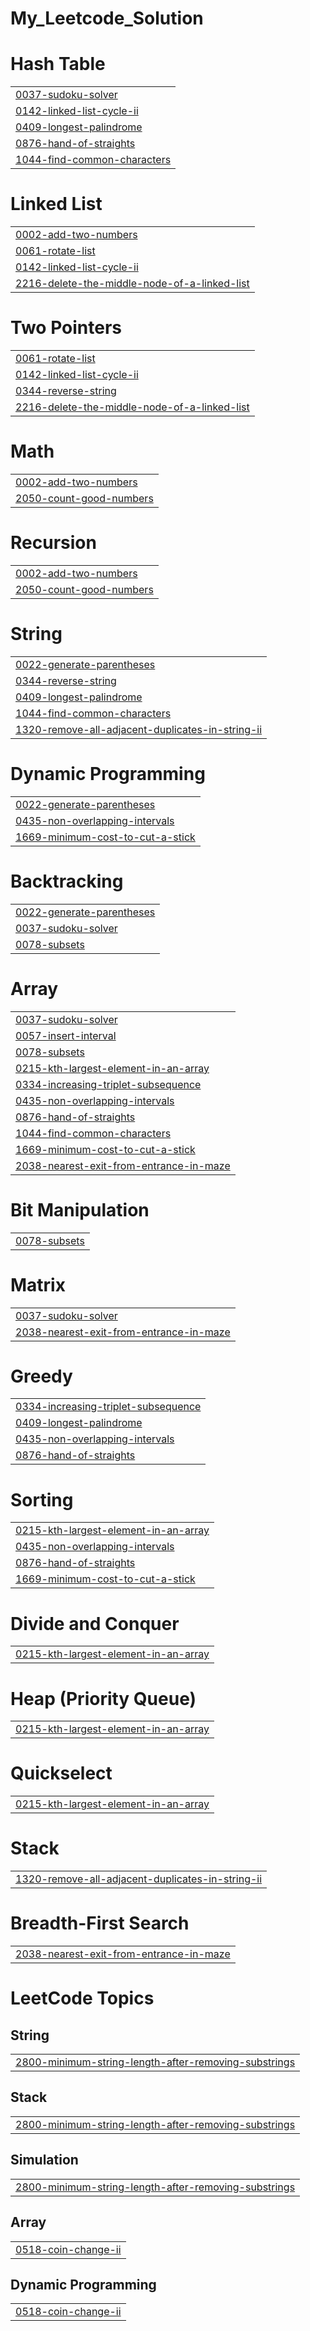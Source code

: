 # My_Leetcode_Solution


# Hash Table
|  |
| ------- |
| [0037-sudoku-solver](https://github.com/Mayuri13/My_Leetcode_Solution/tree/master/0037-sudoku-solver) |
| [0142-linked-list-cycle-ii](https://github.com/Mayuri13/My_Leetcode_Solution/tree/master/0142-linked-list-cycle-ii) |
| [0409-longest-palindrome](https://github.com/Mayuri13/My_Leetcode_Solution/tree/master/0409-longest-palindrome) |
| [0876-hand-of-straights](https://github.com/Mayuri13/My_Leetcode_Solution/tree/master/0876-hand-of-straights) |
| [1044-find-common-characters](https://github.com/Mayuri13/My_Leetcode_Solution/tree/master/1044-find-common-characters) |
# Linked List
|  |
| ------- |
| [0002-add-two-numbers](https://github.com/Mayuri13/My_Leetcode_Solution/tree/master/0002-add-two-numbers) |
| [0061-rotate-list](https://github.com/Mayuri13/My_Leetcode_Solution/tree/master/0061-rotate-list) |
| [0142-linked-list-cycle-ii](https://github.com/Mayuri13/My_Leetcode_Solution/tree/master/0142-linked-list-cycle-ii) |
| [2216-delete-the-middle-node-of-a-linked-list](https://github.com/Mayuri13/My_Leetcode_Solution/tree/master/2216-delete-the-middle-node-of-a-linked-list) |
# Two Pointers
|  |
| ------- |
| [0061-rotate-list](https://github.com/Mayuri13/My_Leetcode_Solution/tree/master/0061-rotate-list) |
| [0142-linked-list-cycle-ii](https://github.com/Mayuri13/My_Leetcode_Solution/tree/master/0142-linked-list-cycle-ii) |
| [0344-reverse-string](https://github.com/Mayuri13/My_Leetcode_Solution/tree/master/0344-reverse-string) |
| [2216-delete-the-middle-node-of-a-linked-list](https://github.com/Mayuri13/My_Leetcode_Solution/tree/master/2216-delete-the-middle-node-of-a-linked-list) |
# Math
|  |
| ------- |
| [0002-add-two-numbers](https://github.com/Mayuri13/My_Leetcode_Solution/tree/master/0002-add-two-numbers) |
| [2050-count-good-numbers](https://github.com/Mayuri13/My_Leetcode_Solution/tree/master/2050-count-good-numbers) |
# Recursion
|  |
| ------- |
| [0002-add-two-numbers](https://github.com/Mayuri13/My_Leetcode_Solution/tree/master/0002-add-two-numbers) |
| [2050-count-good-numbers](https://github.com/Mayuri13/My_Leetcode_Solution/tree/master/2050-count-good-numbers) |
# String
|  |
| ------- |
| [0022-generate-parentheses](https://github.com/Mayuri13/My_Leetcode_Solution/tree/master/0022-generate-parentheses) |
| [0344-reverse-string](https://github.com/Mayuri13/My_Leetcode_Solution/tree/master/0344-reverse-string) |
| [0409-longest-palindrome](https://github.com/Mayuri13/My_Leetcode_Solution/tree/master/0409-longest-palindrome) |
| [1044-find-common-characters](https://github.com/Mayuri13/My_Leetcode_Solution/tree/master/1044-find-common-characters) |
| [1320-remove-all-adjacent-duplicates-in-string-ii](https://github.com/Mayuri13/My_Leetcode_Solution/tree/master/1320-remove-all-adjacent-duplicates-in-string-ii) |
# Dynamic Programming
|  |
| ------- |
| [0022-generate-parentheses](https://github.com/Mayuri13/My_Leetcode_Solution/tree/master/0022-generate-parentheses) |
| [0435-non-overlapping-intervals](https://github.com/Mayuri13/My_Leetcode_Solution/tree/master/0435-non-overlapping-intervals) |
| [1669-minimum-cost-to-cut-a-stick](https://github.com/Mayuri13/My_Leetcode_Solution/tree/master/1669-minimum-cost-to-cut-a-stick) |
# Backtracking
|  |
| ------- |
| [0022-generate-parentheses](https://github.com/Mayuri13/My_Leetcode_Solution/tree/master/0022-generate-parentheses) |
| [0037-sudoku-solver](https://github.com/Mayuri13/My_Leetcode_Solution/tree/master/0037-sudoku-solver) |
| [0078-subsets](https://github.com/Mayuri13/My_Leetcode_Solution/tree/master/0078-subsets) |
# Array
|  |
| ------- |
| [0037-sudoku-solver](https://github.com/Mayuri13/My_Leetcode_Solution/tree/master/0037-sudoku-solver) |
| [0057-insert-interval](https://github.com/Mayuri13/My_Leetcode_Solution/tree/master/0057-insert-interval) |
| [0078-subsets](https://github.com/Mayuri13/My_Leetcode_Solution/tree/master/0078-subsets) |
| [0215-kth-largest-element-in-an-array](https://github.com/Mayuri13/My_Leetcode_Solution/tree/master/0215-kth-largest-element-in-an-array) |
| [0334-increasing-triplet-subsequence](https://github.com/Mayuri13/My_Leetcode_Solution/tree/master/0334-increasing-triplet-subsequence) |
| [0435-non-overlapping-intervals](https://github.com/Mayuri13/My_Leetcode_Solution/tree/master/0435-non-overlapping-intervals) |
| [0876-hand-of-straights](https://github.com/Mayuri13/My_Leetcode_Solution/tree/master/0876-hand-of-straights) |
| [1044-find-common-characters](https://github.com/Mayuri13/My_Leetcode_Solution/tree/master/1044-find-common-characters) |
| [1669-minimum-cost-to-cut-a-stick](https://github.com/Mayuri13/My_Leetcode_Solution/tree/master/1669-minimum-cost-to-cut-a-stick) |
| [2038-nearest-exit-from-entrance-in-maze](https://github.com/Mayuri13/My_Leetcode_Solution/tree/master/2038-nearest-exit-from-entrance-in-maze) |
# Bit Manipulation
|  |
| ------- |
| [0078-subsets](https://github.com/Mayuri13/My_Leetcode_Solution/tree/master/0078-subsets) |
# Matrix
|  |
| ------- |
| [0037-sudoku-solver](https://github.com/Mayuri13/My_Leetcode_Solution/tree/master/0037-sudoku-solver) |
| [2038-nearest-exit-from-entrance-in-maze](https://github.com/Mayuri13/My_Leetcode_Solution/tree/master/2038-nearest-exit-from-entrance-in-maze) |
# Greedy
|  |
| ------- |
| [0334-increasing-triplet-subsequence](https://github.com/Mayuri13/My_Leetcode_Solution/tree/master/0334-increasing-triplet-subsequence) |
| [0409-longest-palindrome](https://github.com/Mayuri13/My_Leetcode_Solution/tree/master/0409-longest-palindrome) |
| [0435-non-overlapping-intervals](https://github.com/Mayuri13/My_Leetcode_Solution/tree/master/0435-non-overlapping-intervals) |
| [0876-hand-of-straights](https://github.com/Mayuri13/My_Leetcode_Solution/tree/master/0876-hand-of-straights) |
# Sorting
|  |
| ------- |
| [0215-kth-largest-element-in-an-array](https://github.com/Mayuri13/My_Leetcode_Solution/tree/master/0215-kth-largest-element-in-an-array) |
| [0435-non-overlapping-intervals](https://github.com/Mayuri13/My_Leetcode_Solution/tree/master/0435-non-overlapping-intervals) |
| [0876-hand-of-straights](https://github.com/Mayuri13/My_Leetcode_Solution/tree/master/0876-hand-of-straights) |
| [1669-minimum-cost-to-cut-a-stick](https://github.com/Mayuri13/My_Leetcode_Solution/tree/master/1669-minimum-cost-to-cut-a-stick) |
# Divide and Conquer
|  |
| ------- |
| [0215-kth-largest-element-in-an-array](https://github.com/Mayuri13/My_Leetcode_Solution/tree/master/0215-kth-largest-element-in-an-array) |
# Heap (Priority Queue)
|  |
| ------- |
| [0215-kth-largest-element-in-an-array](https://github.com/Mayuri13/My_Leetcode_Solution/tree/master/0215-kth-largest-element-in-an-array) |
# Quickselect
|  |
| ------- |
| [0215-kth-largest-element-in-an-array](https://github.com/Mayuri13/My_Leetcode_Solution/tree/master/0215-kth-largest-element-in-an-array) |
# Stack
|  |
| ------- |
| [1320-remove-all-adjacent-duplicates-in-string-ii](https://github.com/Mayuri13/My_Leetcode_Solution/tree/master/1320-remove-all-adjacent-duplicates-in-string-ii) |
# Breadth-First Search
|  |
| ------- |
| [2038-nearest-exit-from-entrance-in-maze](https://github.com/Mayuri13/My_Leetcode_Solution/tree/master/2038-nearest-exit-from-entrance-in-maze) |
<!---LeetCode Topics Start-->
# LeetCode Topics
## String
|  |
| ------- |
| [2800-minimum-string-length-after-removing-substrings](https://github.com/Mayuri13/My_Leetcode_Solution/tree/master/2800-minimum-string-length-after-removing-substrings) |
## Stack
|  |
| ------- |
| [2800-minimum-string-length-after-removing-substrings](https://github.com/Mayuri13/My_Leetcode_Solution/tree/master/2800-minimum-string-length-after-removing-substrings) |
## Simulation
|  |
| ------- |
| [2800-minimum-string-length-after-removing-substrings](https://github.com/Mayuri13/My_Leetcode_Solution/tree/master/2800-minimum-string-length-after-removing-substrings) |
## Array
|  |
| ------- |
| [0518-coin-change-ii](https://github.com/Mayuri13/My_Leetcode_Solution/tree/master/0518-coin-change-ii) |
## Dynamic Programming
|  |
| ------- |
| [0518-coin-change-ii](https://github.com/Mayuri13/My_Leetcode_Solution/tree/master/0518-coin-change-ii) |
<!---LeetCode Topics End-->